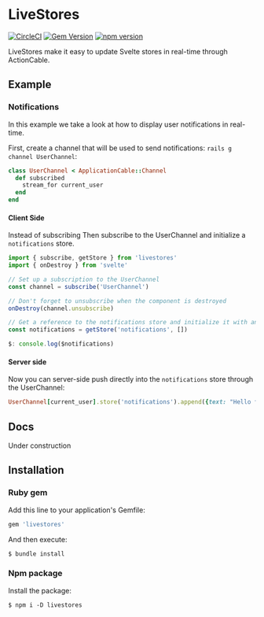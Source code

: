 # LiveStores

[![CircleCI](https://circleci.com/gh/buhrmi/livestores.svg?style=shield)](https://circleci.com/gh/livestores)
[![Gem Version](https://badge.fury.io/rb/livestores.svg)](https://rubygems.org/gems/livestores)
[![npm version](https://badge.fury.io/js/livestores.svg)](https://www.npmjs.com/package/livestores)

LiveStores make it easy to update Svelte stores in real-time through ActionCable.

## Example


### Notifications

In this example we take a look at how to display user notifications in real-time. 

First, create a channel that will be used to send notifications: `rails g channel UserChannel`:

```rb
class UserChannel < ApplicationCable::Channel
  def subscribed
    stream_for current_user
  end
end
```

#### Client Side

Instead of subscribing Then subscribe to the UserChannel and initialize a `notifications` store.

```js
import { subscribe, getStore } from 'livestores'
import { onDestroy } from 'svelte'

// Set up a subscription to the UserChannel
const channel = subscribe('UserChannel')

// Don't forget to unsubscribe when the component is destroyed
onDestroy(channel.unsubscribe)

// Get a reference to the notifications store and initialize it with an empty array
const notifications = getStore('notifications', [])

$: console.log($notifications)
```

#### Server side

Now you can server-side push directly into the `notifications` store through the UserChannel:

```rb
UserChannel[current_user].store('notifications').append({text: "Hello from Ruby"})
```

## Docs

Under construction

## Installation

### Ruby gem

Add this line to your application's Gemfile:

```ruby
gem 'livestores'
```

And then execute:

    $ bundle install

### Npm package

Install the package:

    $ npm i -D livestores

